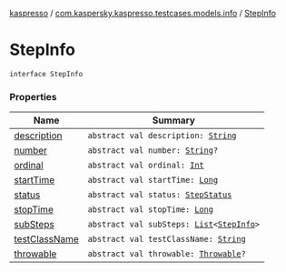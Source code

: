 [kaspresso](../../index.md) / [com.kaspersky.kaspresso.testcases.models.info](../index.md) / [StepInfo](./index.md)

# StepInfo

`interface StepInfo`

### Properties

| Name | Summary |
|---|---|
| [description](description.md) | `abstract val description: `[`String`](https://kotlinlang.org/api/latest/jvm/stdlib/kotlin/-string/index.html) |
| [number](number.md) | `abstract val number: `[`String`](https://kotlinlang.org/api/latest/jvm/stdlib/kotlin/-string/index.html)`?` |
| [ordinal](ordinal.md) | `abstract val ordinal: `[`Int`](https://kotlinlang.org/api/latest/jvm/stdlib/kotlin/-int/index.html) |
| [startTime](start-time.md) | `abstract val startTime: `[`Long`](https://kotlinlang.org/api/latest/jvm/stdlib/kotlin/-long/index.html) |
| [status](status.md) | `abstract val status: `[`StepStatus`](../../com.kaspersky.kaspresso.testcases.models/-step-status/index.md) |
| [stopTime](stop-time.md) | `abstract val stopTime: `[`Long`](https://kotlinlang.org/api/latest/jvm/stdlib/kotlin/-long/index.html) |
| [subSteps](sub-steps.md) | `abstract val subSteps: `[`List`](https://kotlinlang.org/api/latest/jvm/stdlib/kotlin.collections/-list/index.html)`<`[`StepInfo`](./index.md)`>` |
| [testClassName](test-class-name.md) | `abstract val testClassName: `[`String`](https://kotlinlang.org/api/latest/jvm/stdlib/kotlin/-string/index.html) |
| [throwable](throwable.md) | `abstract val throwable: `[`Throwable`](https://kotlinlang.org/api/latest/jvm/stdlib/kotlin/-throwable/index.html)`?` |
